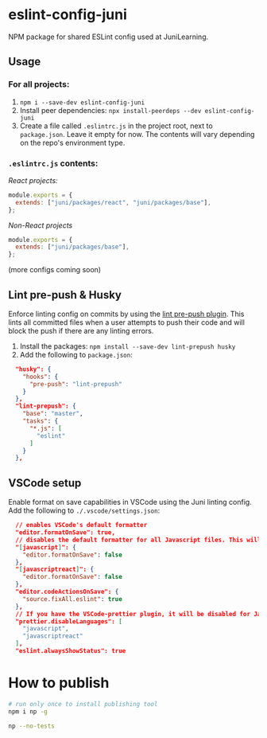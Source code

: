 # eslint-config-juni

NPM package for shared ESLint config used at JuniLearning.

## Usage

### For all projects:

1. `npm i --save-dev eslint-config-juni`
2. Install peer dependencies: `npx install-peerdeps --dev eslint-config-juni`
3. Create a file called `.eslintrc.js` in the project root, next to `package.json`. Leave it empty for now. The contents will vary depending on the repo's environment type.

### `.eslintrc.js` contents:

_React projects:_

```js
module.exports = {
  extends: ["juni/packages/react", "juni/packages/base"],
};
```

_Non-React projects_

```js
module.exports = {
  extends: ["juni/packages/base"],
};
```

(more configs coming soon)

## Lint pre-push & Husky

Enforce linting config on commits by using the [lint pre-push plugin](https://www.npmjs.com/package/lint-prepush). This lints all committed files when a user attempts to push their code and will block the push if there are any linting errors.

1. Install the packages: `npm install --save-dev lint-prepush husky`
2. Add the following to `package.json`:

```json
  "husky": {
    "hooks": {
      "pre-push": "lint-prepush"
    }
  },
  "lint-prepush": {
    "base": "master",
    "tasks": {
      "*.js": [
        "eslint"
      ]
    }
  },
```

## VSCode setup

Enable format on save capabilities in VSCode using the Juni linting config.
Add the following to `./.vscode/settings.json`:

```json
  // enables VSCode's default formatter
  "editor.formatOnSave": true,
  // disables the default formatter for all Javascript files. This will be handled by the Juni eslint config.
  "[javascript]": {
    "editor.formatOnSave": false
  },
  "[javascriptreact]": {
    "editor.formatOnSave": false
  },
  "editor.codeActionsOnSave": {
    "source.fixAll.eslint": true
  },
  // If you have the VSCode-prettier plugin, it will be disabled for Javascript files in favor of the prettier config in Juni's eslint config.
  "prettier.disableLanguages": [
    "javascript",
    "javascriptreact"
  ],
  "eslint.alwaysShowStatus": true
```

# How to publish

```bash
# run only once to install publishing tool
npm i np -g
```

```bash
np --no-tests
```
